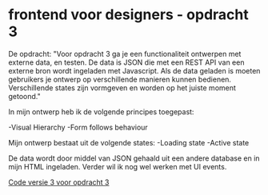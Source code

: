# frontend voor designers - opdracht 3

De opdracht:
"Voor opdracht 3 ga je een functionaliteit ontwerpen met externe data, en testen. De data is JSON die met een REST API van een externe bron wordt ingeladen met Javascript. Als de data geladen is moeten gebruikers je ontwerp op verschillende manieren kunnen bedienen. Verschillende states zijn vormgeven en worden op het juiste moment getoond."

In mijn ontwerp heb ik de volgende principes toegepast:

-Visual Hierarchy
-Form follows behaviour

Mijn ontwerp bestaat uit de volgende states:
-Loading state
-Active state

De data wordt door middel van JSON gehaald uit een andere database en in mijn HTML ingeladen.
Verder wil ik nog wel werken met UI events.


[Code versie 3 voor opdracht 3](https://github.com/SoulaAndrikopoulos/frontendvoordesigners/tree/master/opdracht3)




